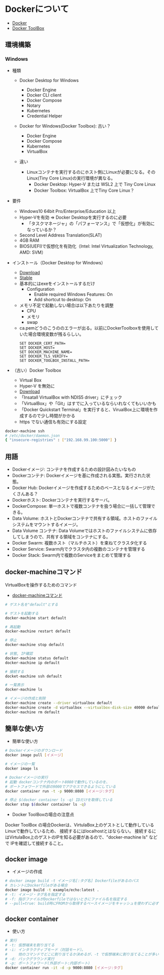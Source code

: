# Dockerについて

- [Docker](https://www.docker.com/)
- [Docker ToolBox](https://docs.docker.com/toolbox/overview/)

## 環境構築

### Windows

- 種類
  - Docker Desktop for Windows
    - Docker Engine
    - Docker CLI client
    - Docker Compose
    - Notary
    - Kubernetes
    - Credential Helper

  - Docker for Windows(Docker Toolbox): 古い？
    - Docker Engine
    - Docker Compose
    - Kubernetes
    - VirtualBox

  - 違い
    - Linuxコンテナを実行するのにホスト側にLinuxが必要になる。そのLinux(Tiny Core Linux)の実行環境が異なる。
      - Docker Desktop: Hyper-V または WSL2 上で Tiny Core Linux
      - Docker Toolbox: VirtualBox 上でTiny Core Linux？

- 要件
  - Windows10 64bit Pro/Enterprise/Education 以上
  - Hyper-Vを有効 => Docker Desktopを実行するのに必要
    - 「タスクマネージャ」の「パフォーマンス」で「仮想化」が有効になっているか？
  - Second Level Address Translation(SLAT)
  - 4GB RAM
  - BIOS(UEFI)で仮想化を有効化（Intel: Intel Virtualization Technology, AMD: SVM）

- インストール（Docker Desktop for Windows）
  - [Download](https://hub.docker.com/editions/community/docker-ce-desktop-windows/)
  - [Stable](https://download.docker.com/win/stable/Docker%20Desktop%20Installer.exe)
  - 基本的にはexeをインストールするだけ
    - Configuration
      - Enable required Windows Features: On
      - Add shortcut to desktop: On
  - メモリ不足で起動しない場合は以下あたりを調整
    - CPU
    - メモリ
    - swap
  - ca.pemどうのこうののエラーが出る。以前にDockerToolboxを使用していた場合環境変数が残るらしい。
    ```
    SET DOCKER_CERT_PATH=
    SET DOCKER_HOST=
    SET DOCKER_MACHINE_NAME=
    SET DOCKER_TLS_VERIFY=
    SET DOCKER_TOOLBOX_INSTALL_PATH=
    ```

- （古い）Docker Toolbox
  - Virtual Box
  - Hyper-V を無効に
  - [Download](https://download.docker.com/win/stable/DockerToolbox.exe)
  - 「Insatall VirtualBox with NDIS5 driver」にチェック
  - 「VirtualBox」や「Git」はすでに入っているならいれなくてもいいかも
  - 「Docker Quickstart Terminal」を実行すると、VirualBox上に環境を作成するので少し時間がかかる
  - https でない通信も有効にする設定

```sh
docker-machine ssh
# /etc/docker/daemon.json
{ "insecure-registries" : ["192.168.99.100:5000"] }
```


## 用語

- Dockerイメージ: コンテナを作成するための設計図みたいなもの
- Dockerコンテナ: Dockerイメージを基に作成される実態。実行された状態。
- Docker Hub: Dockerイメージを作成するためのベースとなるイメージがたくさんある？
- Dockerホスト: Dockerコンテナを実行するサーバ。
- DockerCompose: 単一ホストで複数コンテナを扱う場合に一括して管理できる。
- Data Volume: ホストとDockerコンテナで共有する領域。ホストのファイルシステムをマウントするイメージ。
- Data Volume コンテナ: Data Volumeではホストのファイルシステムに依存してしまうので、共有する領域をコンテナにする。
- Docker Swarm: 複数ホスト（マルチホスト）を束ねてクラスタ化する
- Docker Service: Swarm内でクラスタ内の複数のコンテナを管理する
- Docker Stack: Swarm内で複数のServiceをまとめて管理する

## docker-machineコマンド

VirtualBoxを操作するためのコマンド

- [docker-machineコマンド](https://qiita.com/maemori/items/e7318b088b9e4bf22310)

```sh
# ゲスト名を"default"とする

# ゲストを起動する
docker-machine start default

# 再起動
docker-machine restart default

# 停止
docker-machine stop default

# 状態, IP確認
docker-machine status default
docker-machine ip default

# 接続する
docket-machine ssh default

# 一覧表示
docker-machine ls

# イメージの作成と削除
docker-machine create --driver virtualbox default
docker-machine create -d virtualbox --virtualbox-disk-size 40000 default # サイズ指定
docker-machine rm default
```


## 簡単な使い方

- 簡単な使い方

```bash
# Dockerイメージのダウンロード
docker image pull [イメージ]

# イメージの一覧
docker image ls

# Dockerイメージの実行
# 起動 dockerコンテナ内のポート8080で動作しているのを、
# ポートフォワードで外部の9000でアクセスできるようにしている
docker container run -t -p 9000:8080 [イメージ:タグ]

# 停止 $(docker container ls -q) IDだけを取得している
docker stop $(docker container ls -q)
```

- Docker ToolBoxの場合の注意点

Docker ToolBox の場合Dockerは、VirtulaBox上のゲストとして動作しているLinuxで動作しているため、
接続するにはlocalhostとはならない。
接続するにはVirtulaBox上のゲストのIPを知る必要があるので、"docker-machine ls" などで
IPを確認して接続すること。


## docker image

- イメージの作成

```bash
# docker image build -t イメージ名[:タグ名] Dockerfileがあるのパス
# カレントにDockerfileがある場合
docker image build -t example/echo:latest .
# -t: イメージ・タグ名を指定する
# -f: 指示ファイルがDockerfileではないときにファイル名を指定する
# --pull=true: build時にFROMから取得するベースイメージをキャッシュを使わずに必ずダウンロードする
```


## docker container

- 使い方

```bash
# 実行
# -t: 仮想端末を割り当てる
# -i: インタラクティブモード（対話モード）。
#     他のコマンドでどこに割り当てるか決めるが、-t で仮想端末に割り当てることが多い
# -d: バックグラウンド実行
# -p: ポートフォワード(外部ポート:内部ポート)
docker container run -it -d -p 9000:8080 [イメージ:タグ]
```




